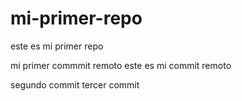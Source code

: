 # mi-primer-repo
este es mi primer repo

mi primer commmit remoto
este es mi commit remoto

segundo commit
tercer commit
